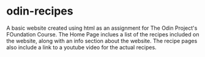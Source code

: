 # odin-recipes
A basic website created using html as an assignment for The Odin Project's FOundation Course.
The Home Page inclues a list of the recipes included on the website, along with an info section about the website.
The recipe pages also include a link to a youtube video for the actual recipes.